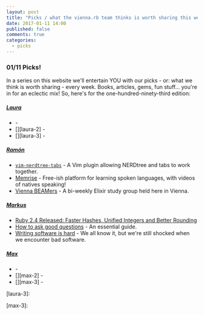 ```yaml
---
layout: post
title: "Picks / what the vienna.rb team thinks is worth sharing this week"
date: 2017-01-11 14:00
published: false
comments: true
categories:
  - picks
---
```


### 01/11 Picks!

In a series on this website we'll entertain YOU with our picks - or: what we think is worth sharing - every week.
Books, articles, gems, fun stuff... you're in for an eclectic mix! So, here's for the one-hundred-ninety-third edition:


##### [Laura][laura]
- [][laura-1] -
- [][laura-2] -
- [][laura-3] -

##### [Ramón][ramon]
- [`vim-nerdtree-tabs`][ramon-1] - A Vim plugin allowing NERDtree and tabs to work together.
- [Memrise][ramon-2] - Free-ish platform for learning spoken languages, with videos of natives speaking!
- [Vienna BEAMers][ramon-3] - A bi-weekly Elixir study group held here in Vienna.

##### [Markus][markus]
- [Ruby 2.4 Released: Faster Hashes, Unified Integers and Better Rounding][markus-1]
- [How to ask good questions][markus-2] - An essential guide.
- [Writing software is hard][markus-3] - We all know it, but we're still shocked when we encounter bad software.

##### [Max][max]
- [][max-1] -
- [][max-2] -
- [][max-3] -



[laura]: https://www.twitter.com/alicetragedy
[laura-1]:
[laura-2]:
[laura-3]:

[ramon]: https://twitter.com/senorhuidobro
[ramon-1]: https://github.com/jistr/vim-nerdtree-tabs
[ramon-2]: https://www.memrise.com/
[ramon-3]: https://www.panoptikum.io/vienna-beamers/

[markus]: https://twitter.com/nuclearsquid
[markus-1]: https://blog.heroku.com/ruby-2-4-features-hashes-integers-rounding
[markus-2]: https://jvns.ca/blog/good-questions/
[markus-3]: https://m.signalvnoise.com/writing-software-is-hard-388d5e982ad9

[max]: https://www.twitter.com/klappradla
[max-1]:
[max-2]:
[max-3]:

